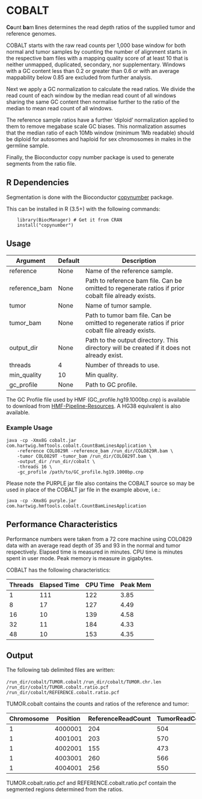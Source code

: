 # COBALT

**Co**unt **ba**m **l**ines determines the read depth ratios of the supplied tumor and reference genomes. 

COBALT starts with the raw read counts per 1,000 base window for both normal and tumor samples by counting the number of alignment starts in the respective bam files with a mapping quality score of at least 10 that is neither unmapped, duplicated, secondary, nor supplementary. 
Windows with a GC content less than 0.2 or greater than 0.6 or with an average mappability below 0.85 are excluded from further analysis.

Next we apply a GC normalization to calculate the read ratios. 
We divide the read count of each window by the median read count of all windows sharing the same GC content then normalise further to the ratio of the median to mean read count of all windows. 

The reference sample ratios have a further ‘diploid’ normalization applied to them to remove megabase scale GC biases. 
This normalization assumes that the median ratio of each 10Mb window (minimum 1Mb readable) should be diploid for autosomes and haploid for sex chromosomes in males in the germline sample.

Finally, the Bioconductor copy number package is used to generate segments from the ratio file.

## R Dependencies
Segmentation is done with the Bioconductor [copynumber](http://bioconductor.org/packages/release/bioc/html/copynumber.html) package.

This can be installed in R (3.5+) with the following commands:
```
    library(BiocManager) # Get it from CRAN
    install("copynumber")
```

## Usage

Argument | Default | Description
---|---|---
reference | None | Name of the reference sample.
reference_bam | None | Path to reference bam file. Can be omitted to regenerate ratios if prior cobalt file already exists.
tumor | None | Name of tumor sample.
tumor_bam | None | Path to tumor bam file. Can be omitted to regenerate ratios if prior cobalt file already exists.
output_dir | None | Path to the output directory. This directory will be created if it does not already exist.
threads | 4 | Number of threads to use.
min_quality | 10 | Min quality.
gc_profile | None | Path to GC profile. 

The GC Profile file used by HMF (GC_profile.hg19.1000bp.cnp) is available to download from [HMF-Pipeline-Resources](https://resources.hartwigmedicalfoundation.nl). 
A HG38 equivalent is also available.

### Example Usage

```
java -cp -Xmx8G cobalt.jar com.hartwig.hmftools.cobalt.CountBamLinesApplication \
    -reference COLO829R -reference_bam /run_dir/COLO829R.bam \ 
    -tumor COLO829T -tumor_bam /run_dir/COLO829T.bam \ 
    -output_dir /run_dir/cobalt \ 
    -threads 16 \ 
    -gc_profile /path/to/GC_profile.hg19.1000bp.cnp
```

Please note the PURPLE jar file also contains the COBALT source so may be used in place of the COBALT jar file in the example above, i.e.:
```
java -cp -Xmx8G purple.jar com.hartwig.hmftools.cobalt.CountBamLinesApplication
```

## Performance Characteristics
Performance numbers were taken from a 72 core machine using COLO829 data with an average read depth of 35 and 93 in the normal and tumor respectively. 
Elapsed time is measured in minutes. 
CPU time is minutes spent in user mode. 
Peak memory is measure in gigabytes.

COBALT has the following characteristics:

Threads | Elapsed Time| CPU Time | Peak Mem
---|---|---|---
1 | 111 | 122 | 3.85
8 | 17 | 127 | 4.49
16 | 10 | 139 | 4.58 
32 | 11 | 184 | 4.33
48 | 10 | 153 | 4.35


## Output
The following tab delimited files are written:

`/run_dir/cobalt/TUMOR.cobalt`
`/run_dir/cobalt/TUMOR.chr.len`
`/run_dir/cobalt/TUMOR.cobalt.ratio.pcf`
`/run_dir/cobalt/REFERENCE.cobalt.ratio.pcf`

TUMOR.cobalt contains the counts and ratios of the reference and tumor:

Chromosome | Position | ReferenceReadCount | TumorReadCount | ReferenceGCRatio | TumorGCRatio | ReferenceGCDiploidRatio
---|---|---|---|---|---|---
1|4000001|204|504|0.8803|0.855|0.8982
1|4001001|203|570|0.8429|0.9149|0.86
1|4002001|155|473|0.6463|0.7654|0.6594
1|4003001|260|566|1.098|0.9328|1.1203
1|4004001|256|550|1.1144|0.9428|1.1371

TUMOR.cobalt.ratio.pcf and REFERENCE.cobalt.ratio.pcf contain the segmented regions determined from the ratios.
